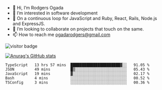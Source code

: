 - 👋 Hi, I’m Rodgers Ogada
- 👀 I’m interested in software development
- 🌱 On a continuous loop for JavaScript and Ruby, React, Rails, Node.js and ExpressJS.
- 💞️ I’m looking to collaborate on projects that touch on the same.
- 📫 How to reach me ogadarodgers@gmail.com

![visitor badge](https://visitor-badge.glitch.me/badge?page_id=ogada-otieno.visitor-badge)

[![Anurag's GitHub stats](https://github-readme-stats.vercel.app/api?username=ogada-otieno)](https://github.com/anuraghazra/github-readme-stats) 
<!--START_SECTION:waka-->

```text
TypeScript   13 hrs 57 mins  ██████████████████████▓░░   91.05 %
JSON         49 mins         █▒░░░░░░░░░░░░░░░░░░░░░░░   05.43 %
JavaScript   19 mins         ▓░░░░░░░░░░░░░░░░░░░░░░░░   02.17 %
Bash         4 mins          ░░░░░░░░░░░░░░░░░░░░░░░░░   00.52 %
TSConfig     3 mins          ░░░░░░░░░░░░░░░░░░░░░░░░░   00.36 %
```

<!--END_SECTION:waka-->

<!---
ogada-otieno/ogada-otieno is a ✨ special ✨ repository because its `README.md` (this file) appears on your GitHub profile.
You can click the Preview link to take a look at your changes.
--->
